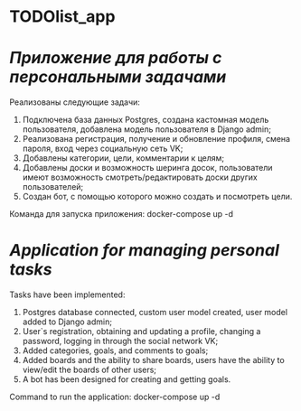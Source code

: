 # TODOlist_app

*Приложение для работы с персональными задачами*
=

Реализованы следующие задачи: 
1) Подключена база данных Postgres, создана кастомная модель пользователя, добавлена модель пользователя в Django admin;
2) Реализована регистрация, получение и обновление профиля, смена пароля, вход через социальную сеть VK;
3) Добавлены категории, цели, комментарии к целям;
4) Добавлены доски и возможность шеринга досок, пользователи имеют возможность смотреть/редактировать доски других пользователей;
5) Создан бот, с помощью которого можно создать и посмотреть цели.

Команда для запуска приложения: docker-compose up -d


*Application for managing personal tasks*
=

Tasks have been implemented:
1) Postgres database connected, custom user model created, user model added to Django admin;
2) User`s registration, obtaining and updating a profile, changing a password, logging in through the social network VK;
3) Added categories, goals, and comments to goals;
4) Added boards and the ability to share boards, users have the ability to view/edit the boards of other users;
5) A bot has been designed for creating and getting goals.

Command to run the application: docker-compose up -d




